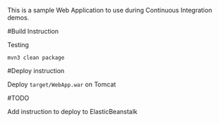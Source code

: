 This is a sample Web Application to use during Continuous Integration demos.

#Build Instruction


Testing


```
mvn3 clean package
```



#Deploy instruction



Deploy ```target/WebApp.war``` on Tomcat
 
#TODO
 
Add instruction to deploy to ElasticBeanstalk

